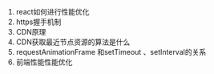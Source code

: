 1. react如何进行性能优化
2. https握手机制
3. CDN原理
4. CDN获取最近节点资源的算法是什么
5. requestAnimationFrame 和setTimeout 、setInterval的关系
6. 前端性能性能优化

